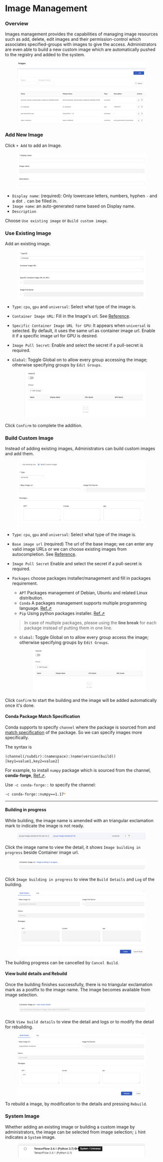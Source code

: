 # Image Management

### Overview

Images management provides the capabilities of managing image resources such as add, delete, edit images and their permission-control which associates specified-groups with images to give the access. Administrators are even able to build a new custom image which are automatically pushed to the registry and added to the system.

<figure><img src="../../.gitbook/assets/image_3_v26.png" alt=""><figcaption></figcaption></figure>

### Add New Image

Click `+ Add` to add an Image.

<figure><img src="../../.gitbook/assets/group-image-info.png" alt=""><figcaption></figcaption></figure>

* `Display name`: (required): Only lowercase letters, numbers, hyphen `-` and a dot `.` can be filled in.
* `Image name`: an auto-generated name based on Display name.
* `Description`

Choose `Use existing image` or `Build custom image`.

### Use Existing Image

Add an existing image.

<figure><img src="../../.gitbook/assets/admin-image-use-existing.png" alt=""><figcaption></figcaption></figure>

* `Type`: `cpu`, `gpu` and `universal`: Select what type of the image is.
* `Container Image URL`: Fill in the Image's url. See [Reference](../../platform-administration/image-management/broken-reference/).
* `Specific Container Image URL for GPU`: It appears when `universal` is selected. By default, it uses the same url as container image url. Enable it if a specific image url for GPU is desired.
* `Image Pull Secret`: Enable and select the secret if a pull-secret is required.
*   `Global`: Toggle Global on to allow every group accessing the image; otherwise specifying groups by `Edit Groups`.

    <figure><img src="../../.gitbook/assets/admin-image-global.png" alt=""><figcaption></figcaption></figure>

Click `Confirm` to complete the addition.

### Build Custom Image

Instead of adding existing images, Administrators can build custom images and add them.

<figure><img src="../../.gitbook/assets/group-image-custom.png" alt=""><figcaption></figcaption></figure>

* `Type`: `cpu`, `gpu` and `universal`: Select what type of the image is.
* `Base image url` (required) The url of the base image; we can enter any valid image URLs or we can choose existing images from autocompletion. See [Reference](../../developer-guide/infuseai-images-list.md).
* `Image Pull Secret` Enable and select the secret if a pull-secret is required.
*   `Packages` choose packages installer/management and fill in packages requirement.

    * `APT` Packages management of Debian, Ubuntu and related Linux distribution.
    * `Conda` A packages management supports multiple programming language. [Ref.⇗](https://docs.conda.io/projects/conda/en/latest/user-guide/tasks/manage-pkgs.html#installing-packages)
    * `Pip` Using python packages installer. [Ref.⇗](https://packaging.python.org/tutorials/installing-packages/#use-pip-for-installing)

    > In case of multiple packages, please using the **line break** for each package instead of putting them in one line.

    *   `Global`: Toggle Global on to allow every group access the image; otherwise specifying groups by `Edit Groups`.

        <figure><img src="../../.gitbook/assets/admin-image-global.png" alt=""><figcaption></figcaption></figure>

Click `Confirm` to start the building and the image will be added automatically once it's done.

#### Conda Package Match Specification

Conda supports to specify `channel` where the package is sourced from and [match specification](https://docs.conda.io/projects/conda-build/en/latest/resources/package-spec.html#package-match-specifications) of the package. So we can specify images more specifically.

The syntax is

```
(channel(/subdir):(namespace):)name(version(build))[key1=value1,key2=value2]
```

For example, to install `numpy` package which is sourced from the channel, **conda-forge**, [Ref.⇗](https://anaconda.org/conda-forge/numpy).

Use `-c conda-forge::` to specify the channel:

```bash
-c conda-forge::numpy==1.17*
```

***

#### Building in progress

While building, the image name is amended with an triangular exclamation mark to indicate the image is not ready.

<figure><img src="../../.gitbook/assets/group-image-not-ready.png" alt=""><figcaption></figcaption></figure>

Click the image name to view the detail, it shows `Image building in progress` beside Container image url.

<figure><img src="../../.gitbook/assets/group-image-building.png" alt=""><figcaption></figcaption></figure>

Click `Image building in progress` to view the `Build Details` and `Log` of the building.

<figure><img src="../../.gitbook/assets/group-image-building-detail.png" alt=""><figcaption></figcaption></figure>

The building progress can be cancelled by `Cancel Build`.

#### View build details and Rebuild

Once the building finishes successfully, there is no triangular exclamation mark as a postfix to the image name. The image becomes available from image selection.

<figure><img src="../../.gitbook/assets/group-image-built.png" alt=""><figcaption></figcaption></figure>

Click `View build details` to view the detail and logs or to modify the detail for rebuilding.

<figure><img src="../../.gitbook/assets/group-image-rebuild.png" alt=""><figcaption></figcaption></figure>

To rebuild a image, by modification to the details and pressing `Rebuild`.

### System Image

Whether adding an existing image or building a custom image by administrators, the image can be selected from image selection; `i` hint indicates a `System` image.

<figure><img src="../../.gitbook/assets/system-image-selection.png" alt=""><figcaption></figcaption></figure>
